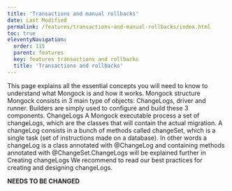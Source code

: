 ```yaml
---
title: 'Transactions and manual rollbacks' 
date: Last Modified 
permalink: /features/transactions-and-manual-rollbacks/index.html
toc: true
eleventyNavigation:
  order: 115 
  parent: features
  key: features transactions and rollbacks 
  title: 'Transactions and rollbacks'
---
```


This page explains all the essential concepts you will need to know to understand what Mongock is and how it works. 
Mongock structure
Mongock consists in 3 main type of objects: ChangeLogs, driver and runner. Builders are simply used to configure and build these 3 components.
ChangeLogs
A Mongock executable process a set of changeLogs, which are the classes that will contain the actual migration. A changeLog consists in a bunch of methods called changeSet, which is a single task (set of instructions made on a database). In other words a changeLog is a class annotated with @ChangeLog and containing methods annotated with @ChangeSet.ChangeLogs will be explained further in Creating changeLogs
We recommend to read our best practices for creating and designing changeLogs.


**NEEDS TO BE CHANGED**